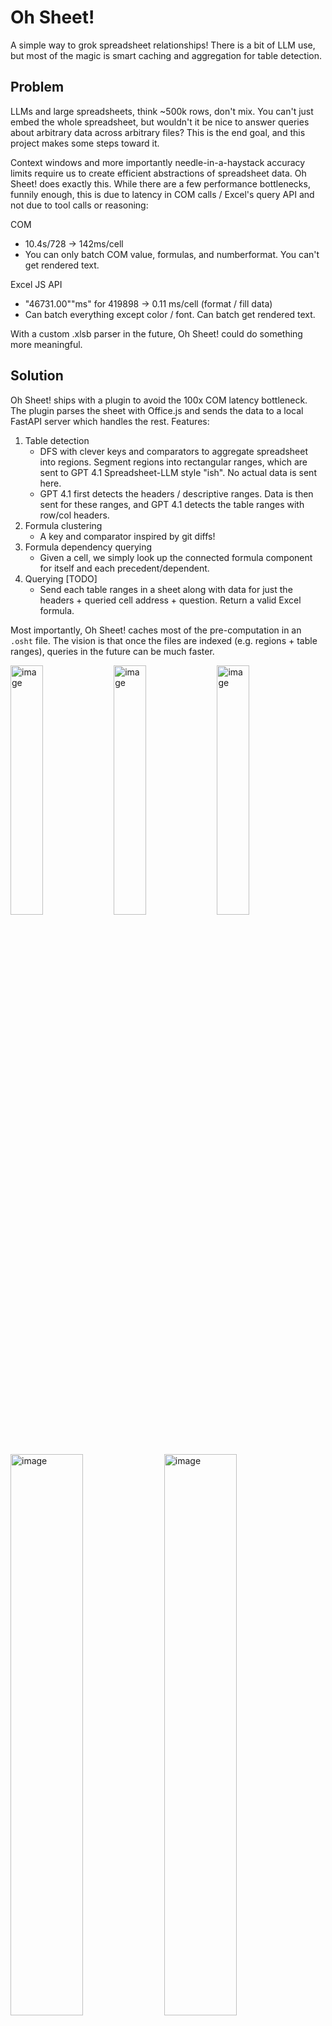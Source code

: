 # Oh Sheet!
A simple way to grok spreadsheet relationships! There is a bit of LLM use, but most of the magic is smart caching and aggregation for table detection.

## Problem
LLMs and large spreadsheets, think ~500k rows, don't mix. You can't just embed the whole spreadsheet, but wouldn't it be nice to answer queries about arbitrary data across arbitrary files? This is the end goal, and this project makes some steps toward it. 

Context windows and more importantly needle-in-a-haystack accuracy limits require us to create efficient abstractions of spreadsheet data. Oh Sheet! does exactly this. While there are a few performance bottlenecks, funnily enough, this is due to latency in COM calls / Excel's query API and not due to tool calls or reasoning:

COM
- 10.4s/728 -> 142ms/cell
- You can only batch COM value, formulas, and numberformat. You can't get rendered text.

Excel JS API
- "46731.00""ms" for 419898 -> 0.11 ms/cell (format / fill data)
- Can batch everything except color / font. Can batch get rendered text. 

With a custom .xlsb parser in the future, Oh Sheet! could do something more meaningful. 

## Solution
Oh Sheet! ships with a plugin to avoid the 100x COM latency bottleneck. The plugin parses the sheet with Office.js and sends the data to a local FastAPI server which handles the rest. Features:
1. Table detection
    * DFS with clever keys and comparators to aggregate spreadsheet into regions. Segment regions into rectangular ranges, which are sent to GPT 4.1 Spreadsheet-LLM style "ish". No actual data is sent here. 
    * GPT 4.1 first detects the headers / descriptive ranges. Data is then sent for these ranges, and GPT 4.1 detects the table ranges with row/col headers.
2. Formula clustering
    * A key and comparator inspired by git diffs!
3. Formula dependency querying
    * Given a cell, we simply look up the connected formula component for itself and each precedent/dependent. 
4. Querying [TODO]
    * Send each table ranges in a sheet along with data for just the headers + queried cell address + question. Return a valid Excel formula.

Most importantly, Oh Sheet! caches most of the pre-computation in an `.osht` file. The vision is that once the files are indexed (e.g. regions + table ranges), queries in the future can be much faster. 

<p float="left">
   <img width="32%"  alt="image" src="https://github.com/user-attachments/assets/55a6bf37-e5b0-419b-90bb-eb233fb1f79c" />
<img width="32%" alt="image" src="https://github.com/user-attachments/assets/f8470193-05f2-4f13-9390-a78b1cbc5646" />
<img width="32%"  alt="image" src="https://github.com/user-attachments/assets/c03a5d12-439c-4e37-856f-126b23e0b677" />
</p>
<p float="left">
<img width="48%"alt="image" src="https://github.com/user-attachments/assets/d30ce6e5-3e6d-48d1-9159-acf93dff3363" />
<img width="48%" alt="image" src="https://github.com/user-attachments/assets/1e79c2f1-e69b-4beb-91a5-f0970daf05dd" />
</p>

If you look at the formula regions above, it correctly unions cells that have isomorphic dependency structures.


## Instructions
This is guaranteed to run on MacOS, though Windows should be easier. If you are on Linux, sorry. There is no production build. Running the development build requires a node and python installation. Unfortunately, due to Microsoft Same-Origin issues, you need a SSL cert. for your localhost. Before starting, place a `.env` file in `/backend` with `OPENAI_API_KEY="..."`. Don't worry, token usage is very small. 
- Run `./scripts/setup.sh` to configure everything, including this.
- Run `./scripts/start-server.sh` to start the backend dev server.
- Run `./scripts/start-plugin.sh` to sideload the Excel plugin.
<p float="left">
  <img src="https://github.com/user-attachments/assets/2572edfb-68c9-4e84-923d-64f2206f6a00" width="45%" />
  <img src="https://github.com/user-attachments/assets/3967a1a6-5550-4491-9fbb-d709fbf1d3ce" width="45%" />
</p>

- Click the `Show Task Pane` button in the top left of Excel. Go to any sheet and click analyze. 
- Check invalidate to force reset cache for the sheet. Check debug to see some pretty backend plots.
- Set the highlight to `Table` and move your cursor around cells to see the active table. Set the highlight to `Formula` to see linked formula blocks. 


